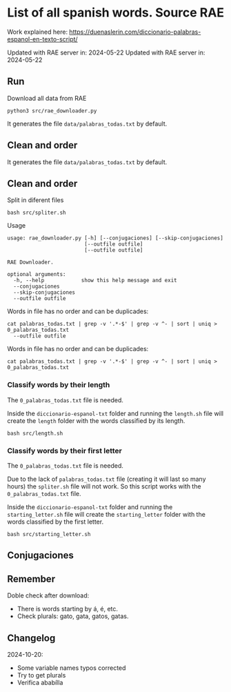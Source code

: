 # List of all spanish words. Source RAE

Work explained here:
https://duenaslerin.com/diccionario-palabras-espanol-en-texto-script/

Updated with RAE server in: 2024-05-22
Updated with RAE server in: 2024-05-22

## Run

Download all data from RAE

```
python3 src/rae_downloader.py
```

It generates the file ```data/palabras_todas.txt``` by default.

## Clean and order


It generates the file ```data/palabras_todas.txt``` by default.

## Clean and order



Split in diferent files
```
bash src/spliter.sh
```

Usage
```
usage: rae_downloader.py [-h] [--conjugaciones] [--skip-conjugaciones]
                         [--outfile outfile]
                         [--outfile outfile]

RAE Downloader.

optional arguments:
  -h, --help            show this help message and exit
  --conjugaciones
  --skip-conjugaciones
  --outfile outfile
```

Words in file has no order and can be duplicades:

```
cat palabras_todas.txt | grep -v '.*-$' | grep -v ^- | sort | uniq > 0_palabras_todas.txt
  --outfile outfile
```

Words in file has no order and can be duplicades:

```
cat palabras_todas.txt | grep -v '.*-$' | grep -v ^- | sort | uniq > 0_palabras_todas.txt
```

### Classify words by their length

The `0_palabras_todas.txt` file is needed.

Inside the `diccionario-espanol-txt` folder and running the `length.sh` file will create the `length` folder with the words classified by its length.

```
bash src/length.sh
```

### Classify words by their first letter

The `0_palabras_todas.txt` file is needed.


Due to the lack of `palabras_todas.txt` file (creating it will last so many hours) the `spliter.sh` file will not work. So this script works with the `0_palabras_todas.txt` file.

Inside the `diccionario-espanol-txt` folder and running the `starting_letter.sh` file will create the `starting_letter` folder with the words classified by the first letter.

```
bash src/starting_letter.sh
```


## Conjugaciones


## Remember

Doble check after download:

- There is words starting by á, é, etc.
- Check plurals: gato, gata, gatos, gatas.

## Changelog

2024-10-20:
- Some variable names typos corrected
- Try to get plurals
- Verifica ababílla
